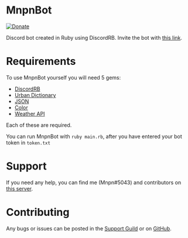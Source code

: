 # MnpnBot
[![Donate](https://img.shields.io/badge/Donate-PayPal-blue.svg?style=flat-square)](https://paypal.me/mnpn03/)

Discord bot created in Ruby using DiscordRB.
Invite the bot with [this link](https://discordapp.com/oauth2/authorize?client_id=289471282720800768&scope=bot&permissions=0).

# Requirements
To use MnpnBot yourself you will need 5 gems:
- [DiscordRB](https://github.com/meew0/discordrb)
- [Urban Dictionary](https://github.com/milesmatthias/urban_dict)
- [JSON](https://github.com/flori/json)
- [Color](https://github.com/halostatue/color)
- [Weather API](https://github.com/stewart/weather-api)

Each of these are required.

You can run MnpnBot with `ruby main.rb`, after you have entered your bot token in `token.txt`

# Support
If you need any help, you can find me (Mnpn#5043) and contributors on [this server](https://discord.gg/Ww74Xjh).

# Contributing
Any bugs or issues can be posted in the [Support Guild](https://discord.gg/Ww74Xjh) or on [GitHub](https://github.com/Mnpn03/MnpnBot).
